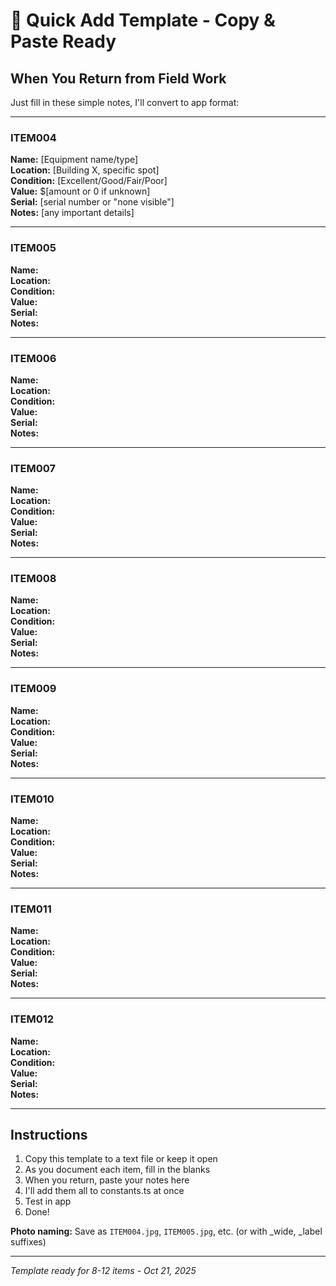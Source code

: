 # 📝 Quick Add Template - Copy & Paste Ready

## When You Return from Field Work

Just fill in these simple notes, I'll convert to app format:

---

### ITEM004
**Name:** [Equipment name/type]  
**Location:** [Building X, specific spot]  
**Condition:** [Excellent/Good/Fair/Poor]  
**Value:** $[amount or 0 if unknown]  
**Serial:** [serial number or "none visible"]  
**Notes:** [any important details]

---

### ITEM005
**Name:**  
**Location:**  
**Condition:**  
**Value:**  
**Serial:**  
**Notes:**

---

### ITEM006
**Name:**  
**Location:**  
**Condition:**  
**Value:**  
**Serial:**  
**Notes:**

---

### ITEM007
**Name:**  
**Location:**  
**Condition:**  
**Value:**  
**Serial:**  
**Notes:**

---

### ITEM008
**Name:**  
**Location:**  
**Condition:**  
**Value:**  
**Serial:**  
**Notes:**

---

### ITEM009
**Name:**  
**Location:**  
**Condition:**  
**Value:**  
**Serial:**  
**Notes:**

---

### ITEM010
**Name:**  
**Location:**  
**Condition:**  
**Value:**  
**Serial:**  
**Notes:**

---

### ITEM011
**Name:**  
**Location:**  
**Condition:**  
**Value:**  
**Serial:**  
**Notes:**

---

### ITEM012
**Name:**  
**Location:**  
**Condition:**  
**Value:**  
**Serial:**  
**Notes:**

---

## Instructions

1. Copy this template to a text file or keep it open
2. As you document each item, fill in the blanks
3. When you return, paste your notes here
4. I'll add them all to constants.ts at once
5. Test in app
6. Done!

**Photo naming:** Save as `ITEM004.jpg`, `ITEM005.jpg`, etc. (or with _wide, _label suffixes)

---

*Template ready for 8-12 items - Oct 21, 2025*
